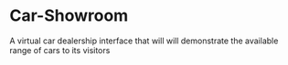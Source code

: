 # Car-Showroom
A virtual car dealership interface that will will demonstrate the available range of cars to its visitors 
